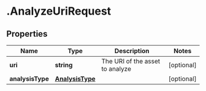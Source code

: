 # .AnalyzeUriRequest

## Properties

| Name         | Type          | Description   | Notes         |
| ------------ | ------------- | ------------- | ------------- |
| **uri** | **string** | The URI of the asset to analyze | [optional]  |
| **analysisType** | [**AnalysisType**](AnalysisType.md) |  | [optional]  |


